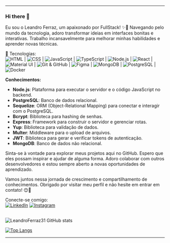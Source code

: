 
---

### Hi there 👋

Eu sou o Leandro Ferraz, um apaixonado por FullStack! ✨🚀 Navegando pelo mundo da tecnologia, adoro transformar ideias em interfaces bonitas e interativas. Trabalho incansavelmente para melhorar minhas habilidades e aprender novas técnicas.

🚀 Tecnologias:
<br>
<span title="HTML"><img src="https://img.icons8.com/color/48/000000/html-5.png" alt="HTML"></span> | 
<span title="CSS"><img src="https://img.icons8.com/color/48/000000/css3.png" alt="CSS"></span> | 
<span title="JavaScript"><img src="https://img.icons8.com/color/48/000000/javascript.png" alt="JavaScript"></span> | 
<span title="TypeScript"><img src="https://img.icons8.com/color/48/000000/typescript.png" alt="TypeScript"></span> | 
<span title="Node.js"><img src="https://img.icons8.com/color/48/000000/nodejs.png" alt="Node.js"></span> | 
<span title="React"><img src="https://img.icons8.com/color/48/000000/react-native.png" alt="React"></span> | 
<span title="Material UI"><img src="https://img.icons8.com/color/48/000000/material-ui.png" alt="Material UI"></span> | 
<span title="Git & GitHub"><img src="https://img.icons8.com/color/48/000000/git.png" alt="Git & GitHub"></span> | 
<span title="Figma"><img src="https://img.icons8.com/color/48/000000/figma.png" alt="Figma"></span> | 
<span title="MongoDB"><img src="https://img.icons8.com/color/48/000000/mongodb.png" alt="MongoDB"></span> | 
<span title="PostgreSQL"><img src="https://img.icons8.com/color/48/000000/postgreesql.png" alt="PostgreSQL"></span> | 
<span title="Docker"><img src="https://img.icons8.com/color/48/000000/docker.png" alt="Docker"></span>
<br>

**Conhecimentos:**
- **Node.js**: Plataforma para executar o servidor e o código JavaScript no backend.
- **PostgreSQL**: Banco de dados relacional.
- **Sequelize**: ORM (Object-Relational Mapping) para conectar e interagir com o PostgreSQL.
- **Bcrypt**: Biblioteca para hashing de senhas.
- **Express**: Framework para construir o servidor e gerenciar rotas.
- **Yup**: Biblioteca para validação de dados.
- **Multer**: Middleware para o upload de arquivos.
- **JWT**: Biblioteca para gerar e verificar tokens de autenticação.
- **MongoDB**: Banco de dados não relacional.

Sinta-se à vontade para explorar meus projetos aqui no GitHub. Espero que eles possam inspirar e ajudar de alguma forma. Adoro colaborar com outros desenvolvedores e estou sempre aberto a novas oportunidades de aprendizado.

Vamos juntos nessa jornada de crescimento e compartilhamento de conhecimentos. Obrigado por visitar meu perfil e não hesite em entrar em contato! 😊👋

Conecte-se comigo:
<br>
[![LinkedIn](https://img.icons8.com/color/48/000000/linkedin.png)](https://www.linkedin.com/in/leandro-fz)
[![Instagram](https://img.icons8.com/color/48/000000/instagram-new.png)](https://www.instagram.com/leandroferraz.of)
<br>
<br>

![LeandroFerraz31 GitHub stats](https://github-readme-stats.vercel.app/api?username=LeandroFerraz31&show_icons=true&theme=transparent)

[![Top Langs](https://github-readme-stats.vercel.app/api/top-langs/?username=LeandroFerraz31&showicons=true&theme=transparent)](https://github.com/anuraghazra/github-readme-stats)

---
